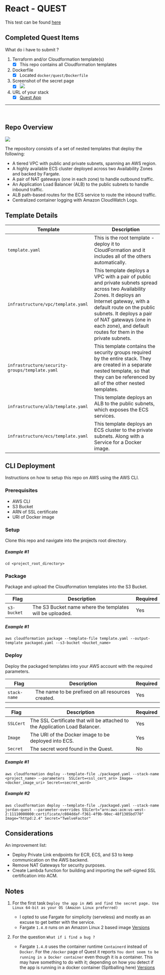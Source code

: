 # React - QUEST

This test can be found [here](https://github.com/rearc/quest)

## Completed Quest Items

What do i have to submit ?
1. Terraform and/or Cloudformation template(s)
	- [x] This repo contains all Cloudformation templates
2. Dockerfile
	- [x] Located `docker/quest/Dockerfile`
3. Screenshot of the secret page
    - [x] ![](https://user-images.githubusercontent.com/7052925/114751663-a9486c00-9d12-11eb-864e-60c990f7cc59.png)
4. URL of your stack
	- [x] [Quest App](https://jordan-quest-alb-2119162710.us-west-2.elb.amazonaws.com/)

<hr><br />

## Repo Overview

![](https://user-images.githubusercontent.com/7052925/114760479-933fa900-9d1c-11eb-830d-a1abcc07ff21.png)

The repository consists of a set of nested templates that deploy the following:

- A tiered VPC with public and private subnets, spanning an AWS region.
- A highly available ECS cluster deployed across two Availability Zones and backed by Fargate.
- A pair of NAT gateways (one in each zone) to handle outbound traffic.
- An Application Load Balancer (ALB) to the public subnets to handle inbound traffic.
- ALB path-based routes for the ECS service to route the inbound traffic.
- Centralized container logging with Amazon CloudWatch Logs.
## Template Details

| Template  | Description                    |
| ------------- | ------------------------------ |
| `template.yaml`      | This is the root template - deploy it to CloudFormation and it includes all of the others automatically.       |
| `infrastructure/vpc/template.yaml`   | This template deploys a VPC with a pair of public and private subnets spread across two Availability Zones. It deploys an Internet gateway, with a default route on the public subnets. It deploys a pair of NAT gateways (one in each zone), and default routes for them in the private subnets.     |
| `infrastructure/security-groups/template.yaml`      | This template contains the security groups required by the entire stack. They are created in a separate nested template, so that they can be referenced by all of the other nested templates.      |
| `infrastructure/alb/template.yaml`   | This template deploys an ALB to the public subnets, which exposes the ECS services.   |
| `infrastructure/ecs/template.yaml`   | This template deploys an ECS cluster to the private subnets. Along with a Service for a Docker image.   |

## CLI Deployment

Instructions on how to setup this repo on AWS using the AWS CLI.

### Prerequisites

- AWS CLI
- S3 Bucket
- ARN of SSL certificate
- URI of Docker image

### Setup

Clone this repo and navigate into the projects root directory.

##### Example #1

`cd <project_root_directory>`

### Package

Package and upload the Cloudformation templates into the S3 Bucket.

| Flag | Description | Required |
| ------------- | ------------------------------ | ------------- |
| `s3-bucket` | The S3 Bucket name where the templates will be uploaded. | Yes |

##### Example #1

`aws cloudformation package --template-file template.yaml --output-template packaged.yaml --s3-bucket <bucket_name>`

### Deploy

Deploy the packaged templates into your AWS account with the required parameters.

| Flag | Description | Required |
| ------------- | ------------------------------ | ------------- |
| `stack-name` | The name to be prefixed on all resources created.       | Yes |

| Flag | Description | Required |
| ------------- | ------------------------------ | ------------- |
| `SSLCert` | The SSL Certificate that will be attached to the Application Load Balancer. | Yes |
| `Image` | The URI of the Docker image to be deployed into ECS. | Yes |
| `Secret` | The secret word found in the Quest. | No |

##### Example #1

`aws cloudformation deploy --template-file ./packaged.yaml --stack-name <project_name> --parameters  SSLCert=<ssl_cert_arn> Image=<docker_image_uri> Secret=<secret_word>`

##### Example #2

`aws cloudformation deploy --template-file ./packaged.yaml --stack-name jordan-quest --parameter-overrides SSLCert="arn:aws:acm:us-west-2:11110000000:certificate/c084ddaf-f361-4f9b-90ec-48f1305bd770" Image="httpd:2.4" Secret="TwelveFactor"`

## Considerations

An improvement list:

- Deploy Private Link endpoints for ECR, ECS, and S3 to keep communication on the AWS backend.
- Remove NAT Gateways for security purposes.
- Create Lambda function for building and importing the self-signed SSL certification into ACM. 

## Notes

1. For the first task `Deploy the app in AWS and find the secret page. Use Linux 64-bit as your OS (Amazon Linux preferred)`
    - I opted to use Fargate for simplicity (serveless) and mostly as an excuse to get better with the service.
    - Fargate `1.4.0` runs on an Amazon Linux 2 based image [Versions](https://docs.aws.amazon.com/AmazonECS/latest/developerguide/platform_versions.html#available_pv)

2. For the question `What if i find a bug ?`
    - Fargate `1.4.0` uses the container runtime `Containerd` instead of `Docker`. For the `/docker` page of Quest it reports `You dont seem to be running in a Docker container` even though it is a container. This may have something to do with it; depending on how you detect if the app is running in a docker container (Spitballing here) [Versions](https://docs.aws.amazon.com/AmazonECS/latest/developerguide/platform_versions.html#available_pv)


